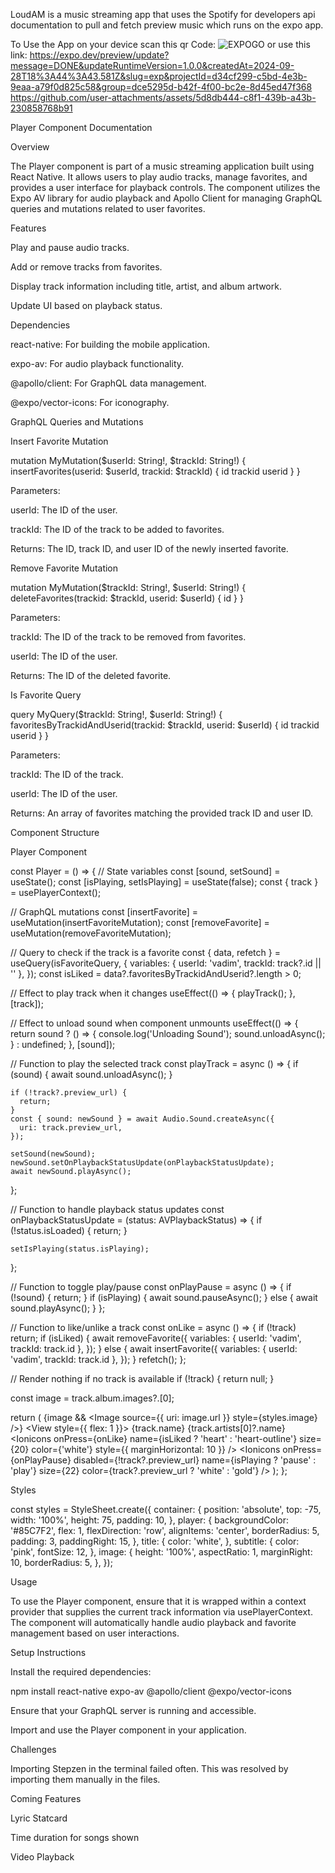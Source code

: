 LoudAM is a music streaming app that uses the Spotify for developers api documentation to pull and fetch preview music which runs on the expo app.

To Use the App on your device scan this qr Code:
![EXPOGO](https://github.com/user-attachments/assets/2673bb93-6ef6-4d92-bf57-a77836766fed)
or use this link: https://expo.dev/preview/update?message=DONE&updateRuntimeVersion=1.0.0&createdAt=2024-09-28T18%3A44%3A43.581Z&slug=exp&projectId=d34cf299-c5bd-4e3b-9eaa-a79f0d825c58&group=dce5295d-b42f-4f00-bc2e-8d45ed47f368
https://github.com/user-attachments/assets/5d8db444-c8f1-439b-a43b-230858768b91




Player Component Documentation

Overview

The Player component is part of a music streaming application built using React Native. It allows users to play audio tracks, manage favorites, and provides a user interface for playback controls. The component utilizes the Expo AV library for audio playback and Apollo Client for managing GraphQL queries and mutations related to user favorites.

Features

Play and pause audio tracks.

Add or remove tracks from favorites.

Display track information including title, artist, and album artwork.

Update UI based on playback status.

Dependencies

react-native: For building the mobile application.

expo-av: For audio playback functionality.

@apollo/client: For GraphQL data management.

@expo/vector-icons: For iconography.

GraphQL Queries and Mutations

Insert Favorite Mutation

mutation MyMutation($userId: String!, $trackId: String!) {
  insertFavorites(userid: $userId, trackid: $trackId) {
    id
    trackid
    userid
  }
}


Parameters:

userId: The ID of the user.

trackId: The ID of the track to be added to favorites.

Returns: The ID, track ID, and user ID of the newly inserted favorite.

Remove Favorite Mutation

mutation MyMutation($trackId: String!, $userId: String!) {
  deleteFavorites(trackid: $trackId, userid: $userId) {
    id
  }
}


Parameters:

trackId: The ID of the track to be removed from favorites.

userId: The ID of the user.

Returns: The ID of the deleted favorite.

Is Favorite Query

query MyQuery($trackId: String!, $userId: String!) {
  favoritesByTrackidAndUserid(trackid: $trackId, userid: $userId) {
    id
    trackid
    userid
  }
}


Parameters:

trackId: The ID of the track.

userId: The ID of the user.

Returns: An array of favorites matching the provided track ID and user ID.

Component Structure

Player Component

const Player = () => {
  // State variables
  const [sound, setSound] = useState<Sound>();
  const [isPlaying, setIsPlaying] = useState(false);
  const { track } = usePlayerContext();

  // GraphQL mutations
  const [insertFavorite] = useMutation(insertFavoriteMutation);
  const [removeFavorite] = useMutation(removeFavoriteMutation);

  // Query to check if the track is a favorite
  const { data, refetch } = useQuery(isFavoriteQuery, {
    variables: { userId: 'vadim', trackId: track?.id || '' },
  });
  const isLiked = data?.favoritesByTrackidAndUserid?.length > 0;

  // Effect to play track when it changes
  useEffect(() => {
    playTrack();
  }, [track]);

  // Effect to unload sound when component unmounts
  useEffect(() => {
    return sound
      ? () => {
          console.log('Unloading Sound');
          sound.unloadAsync();
        }
      : undefined;
  }, [sound]);

  // Function to play the selected track
  const playTrack = async () => {
    if (sound) {
      await sound.unloadAsync();
    }

    if (!track?.preview_url) {
      return;
    }
    const { sound: newSound } = await Audio.Sound.createAsync({
      uri: track.preview_url,
    });

    setSound(newSound);
    newSound.setOnPlaybackStatusUpdate(onPlaybackStatusUpdate);
    await newSound.playAsync();
  };

  // Function to handle playback status updates
  const onPlaybackStatusUpdate = (status: AVPlaybackStatus) => {
    if (!status.isLoaded) {
      return;
    }

    setIsPlaying(status.isPlaying);
  };

  // Function to toggle play/pause
  const onPlayPause = async () => {
    if (!sound) {
      return;
    }
    if (isPlaying) {
      await sound.pauseAsync();
    } else {
      await sound.playAsync();
    }
  };

  // Function to like/unlike a track
  const onLike = async () => {
    if (!track) return;
    if (isLiked) {
      await removeFavorite({
        variables: { userId: 'vadim', trackId: track.id },
      });
    } else {
      await insertFavorite({
        variables: { userId: 'vadim', trackId: track.id },
      });
    }
    refetch();
  };

  // Render nothing if no track is available
  if (!track) {
    return null;
  }

  const image = track.album.images?.[0];

  return (
    <View style={styles.container}>
      <View style={styles.player}>
        {image && <Image source={{ uri: image.url }} style={styles.image} />}
        <View style={{ flex: 1 }}>
          <Text style={styles.title}>{track.name}</Text>
          <Text style={styles.subtitle}>{track.artists[0]?.name}</Text>
        </View>
        <Ionicons
          onPress={onLike}
          name={isLiked ? 'heart' : 'heart-outline'}
          size={20}
          color={'white'}
          style={{ marginHorizontal: 10 }}
        />
        <Ionicons
          onPress={onPlayPause}
          disabled={!track?.preview_url}
          name={isPlaying ? 'pause' : 'play'}
          size={22}
          color={track?.preview_url ? 'white' : 'gold'}
        />
      </View>
    </View>
  );
};


Styles

const styles = StyleSheet.create({
  container: {
    position: 'absolute',
    top: -75,
    width: '100%',
    height: 75,
    padding: 10,
  },
  player: {
    backgroundColor: '#85C7F2',
    flex: 1,
    flexDirection: 'row',
    alignItems: 'center',
    borderRadius: 5,
    padding: 3,
    paddingRight: 15,
  },
  title: {
    color: 'white',
  },
  subtitle: {
    color: 'pink',
    fontSize: 12,
  },
  image: {
    height: '100%',
    aspectRatio: 1,
    marginRight: 10,
    borderRadius: 5,
  },
});


Usage

To use the Player component, ensure that it is wrapped within a context provider that supplies the current track information via usePlayerContext. The component will automatically handle audio playback and favorite management based on user interactions.

Setup Instructions

Install the required dependencies:

npm install react-native expo-av @apollo/client @expo/vector-icons


Ensure that your GraphQL server is running and accessible.

Import and use the Player component in your application.

Challenges

Importing Stepzen in the terminal failed often. This was resolved by importing them manually in the files.

Coming Features

Lyric Statcard

Time duration for songs shown

Video Playback
